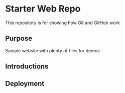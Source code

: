 # Starter Web Repo

This repository is for showing how Git and GitHub work

## Purpose

Sample website with plenty of files for demos

## Introductions

## Deployment